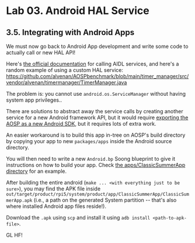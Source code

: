 # Lab 03. Android HAL Service

## 3.5. Integrating with Android Apps

We must now go back to Android App development and write some code to actually
call or new HAL API!

Here's
[the official documentation](https://developer.android.com/develop/background-work/services/aidl#Calling)
for calling AIDL services, and here's a random example of using a custom HAL
service:
https://github.com/alvenan/AOSPbenchmark/blob/main/timer_manager/src/vendor/alvenan/timermanager/TimerManager.java

The problem is: you cannot use `android.os.ServiceManager` without having system
app privileges..

There are solutions to abstract away the service calls by creating another
service for a new Android framework API, but it would require
[exporting the AOSP as a new Android SDK](https://kwagjj.wordpress.com/2017/10/27/building-custom-android-sdk-from-aosp-and-adding-it-to-android-studio/),
but it requires lots of extra work.

An easier workaround is to build this app in-tree on AOSP's build directory by
copying your app to new `packages/apps` inside the Android source directory.

You will then need to write a new `Android.bp` Soong blueprint to give it
instructions on how to build your app. Check
[the apps/ClassicSummerApp directory](../../apps/ClassicSummerApp) for an
example.

After building the entire android
(`make ... <with everything just to be sure>`), you may find the APK file inside
`out/target/product/rpi5/system/product/app/ClassicSummerApp/ClassicSummerApp.apk`
(i.e., a path on the generated System partition -- that's also where installed
Android app files reside!).

Download the `.apk` using `scp` and install it using
`adb install <path-to-apk-file>`.

GL HF!
